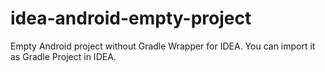 # idea-android-empty-project
Empty Android project without Gradle Wrapper for IDEA.
You can import it as Gradle Project in IDEA.

